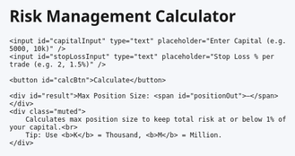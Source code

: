 <html lang="en">
<head>
    <meta charset="UTF-8" />
    <title>Risk Management Calculator</title>
    <style>
html, body {
    margin: 0;
    padding: 0;
    border: none;
    min-height: 100vh;
    font-family: "Segoe UI", Roboto, sans-serif;
    background: #f5f7fa;
    display: flex;
    justify-content: center;
    align-items: center;
}

.card {
    background: #fff;
    max-width: 400px; /* Smaller width */
    width: 90%;
    border-radius: 12px;
    box-shadow: 0 4px 14px rgba(0, 0, 0, .1);
    padding: 100px 24px; /* Taller card */
    text-align: center;
    box-sizing: border-box;
}

h1 {
    margin-top: 0;
    font-size: 2rem;
    margin-bottom: 24px;
}

input {
    width: 100%;
    padding: 14px 16px;
    margin: 14px 0;
    border: 1px solid #ced4da;
    border-radius: 6px;
    font-size: 1.1rem;
}

button {
    background: #2f6df6;
    color: #fff;
    border: none;
    border-radius: 6px;
    padding: 12px 24px;
    font-size: 1.1rem;
    cursor: pointer;
}

button:hover {
    background: #244dc3;
}

#result {
    font-size: 1.6rem;
    margin-top: 32px;
    font-weight: 600;
}

.muted {
    font-size: 1rem;
    color: #6c757d;
    margin-top: 20px;
}

/* Responsive adjustments */
@media (max-width: 480px) {
    .card {
        max-width: 90%; /* Take up almost full width on mobile */
        padding: 80px 16px; /* Slightly smaller padding on mobile */
    }

    h1 {
        font-size: 1.7rem; /* Adjust header size on small screens */
    }

    input, button {
        font-size: 1rem; /* Adjust text size */
        padding: 12px 14px;
    }

    #result {
        font-size: 1.4rem; /* Adjust result size */
    }

    .muted {
        font-size: 0.9rem; /* Adjust muted text size */
    }
}

</style>
</head>
<body>

<div class="card">
    <h1>Risk Management Calculator</h1>

    <input id="capitalInput" type="text" placeholder="Enter Capital (e.g. 5000, 10k)" />
    <input id="stopLossInput" type="text" placeholder="Stop Loss % per trade (e.g. 2, 1.5%)" />

    <button id="calcBtn">Calculate</button>

    <div id="result">Max Position Size: <span id="positionOut">—</span></div>
    <div class="muted">
        Calculates max position size to keep total risk at or below 1% of your capital.<br>
        Tip: Use <b>K</b> = Thousand, <b>M</b> = Million.
    </div>
</div>

<script>
    // ---------- helpers ----------
    function parseInput(str) {
        if (!str) return NaN;
        str = str.replace(/,/g, '').trim().toLowerCase();
        let mult = 1;
        const last = str.slice(-1);
        if (last === 'k') { mult = 1e3; str = str.slice(0, -1); }
        else if (last === 'm') { mult = 1e6; str = str.slice(0, -1); }
        const n = Number(str);
        return isFinite(n) ? n * mult : NaN;
    }

    function parsePercent(str) {
        if (!str) return NaN;
        str = str.replace('%', '').trim();
        const n = Number(str);
        return isFinite(n) ? n : NaN;
    }

    function formatCommas(x) {
        return x.toLocaleString('en-US', { maximumFractionDigits: 2 });
    }

    // ---------- main logic ----------
    document.getElementById('calcBtn').addEventListener('click', () => {
        const capital = parseInput(document.getElementById('capitalInput').value);
        const stopLossPct = parsePercent(document.getElementById('stopLossInput').value);

        if (isNaN(capital) || isNaN(stopLossPct) || capital <= 0 || stopLossPct <= 0) {
            alert('Please enter valid numbers for both fields.');
            return;
        }

        const riskPerTrade = capital * 0.01; // 1% risk per trade
        const maxPosition = riskPerTrade / (stopLossPct / 100);

        document.getElementById('positionOut').textContent =
            formatCommas(maxPosition) + ' worth of position';
    });
</script>

</body>
</html>
